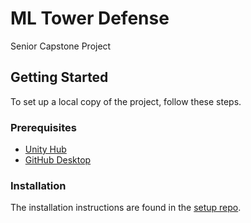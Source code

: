 <!-- PROJECT -->
# ML Tower Defense

<!-- ![Project Screenshot][project-screenshot] -->

Senior Capstone Project



<!-- GETTING STARTED -->
## Getting Started

To set up a local copy of the project, follow these steps.

### Prerequisites

* [Unity Hub](https://unity3d.com/get-unity/download)
* [GitHub Desktop](https://desktop.github.com/)

### Installation

The installation instructions are found in the [setup repo](https://github.com/ML-Tower-Defense/setup).



<!-- LINKS & IMAGES -->
<!-- [project-screenshot]: images/screenshot.png -->

